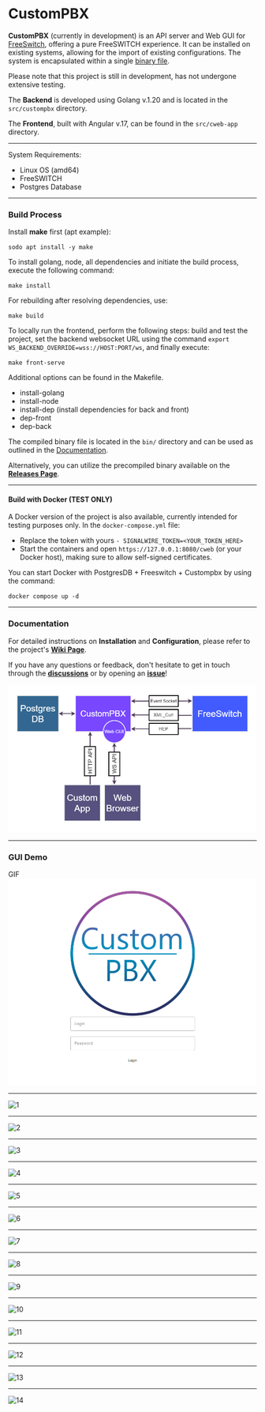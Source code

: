 # CustomPBX

**CustomPBX** (currently in development) is an API server and Web GUI for [FreeSwitch](https://github.com/signalwire/freeswitch), offering a pure FreeSWITCH experience. It can be installed on existing systems, allowing for the import of existing configurations. The system is encapsulated within a single [binary file](https://github.com/custompbx/custompbx/releases).

Please note that this project is still in development, has not undergone extensive testing.

The **Backend** is developed using Golang v.1.20 and is located in the ``src/custompbx`` directory.

The **Frontend**, built with Angular v.17, can be found in the ``src/cweb-app`` directory.

---
System Requirements:
* Linux OS (amd64)
* FreeSWITCH
* Postgres Database
---
### Build Process
Install **make** first (apt example):
```
sodo apt install -y make
```

To install golang, node, all dependencies and initiate the build process, execute the following command:
```
make install
```
For rebuilding after resolving dependencies, use:
```
make build
``` 
To locally run the frontend, perform the following steps: build and test the project, set the backend websocket URL using the command ``export WS_BACKEND_OVERRIDE=wss://HOST:PORT/ws``, and finally execute:
```
make front-serve
```  
Additional options can be found in the Makefile.
- install-golang
- install-node
- install-dep (install dependencies for back and front)
- dep-front
- dep-back

The compiled binary file is located in the ``bin/`` directory and can be used as outlined in the [Documentation](https://github.com/custompbx/custompbx/wiki).

Alternatively, you can utilize the precompiled binary available on the **[Releases Page](https://github.com/custompbx/custompbx/releases)**.

---
#### Build with Docker (TEST ONLY)
A Docker version of the project is also available, currently intended for testing purposes only.
In the ``docker-compose.yml`` file:
- Replace the token with yours ``- SIGNALWIRE_TOKEN=<YOUR_TOKEN_HERE>``
- Start the containers and open ``https://127.0.0.1:8080/cweb`` (or your Docker host), making sure to allow self-signed certificates.

You can start Docker with PostgresDB + Freeswitch + Custompbx by using the command:
```
docker compose up -d
```

---
### Documentation
For detailed instructions on **Installation** and **Configuration**, please refer to the project's **[Wiki Page](https://github.com/custompbx/custompbx/wiki)**.

If you have any questions or feedback, don't hesitate to get in touch through the **[discussions](https://github.com/custompbx/custompbx/discussions)** or by opening an **[issue](https://github.com/custompbx/custompbx/issues)**!

![system diagram](https://github.com/custompbx/doc/raw/master/img/Diagram1.png)

---
### GUI Demo
GIF
![demo](https://github.com/custompbx/doc/blob/master/img/demo_anim.gif?raw=true)

---

![1](https://github.com/user-attachments/assets/3a6c238b-015b-4abf-86f7-cd6c74b94608)

---

![2](https://github.com/user-attachments/assets/eb692658-838f-4bfc-957a-38b21b81e6ff)

---

![3](https://github.com/user-attachments/assets/ecb77fc3-f2ae-4377-a880-2ea60b0f5e9b)

---

![4](https://github.com/user-attachments/assets/4d3d1621-f2f8-44b6-a5cf-d5de9e956f9a)

---

![5](https://github.com/user-attachments/assets/5b9e7d32-efb0-437d-a613-f6c5c44b4e0c)

---

![6](https://github.com/user-attachments/assets/d3188dce-9237-4085-83f8-db62ffdc5164)

---

![7](https://github.com/user-attachments/assets/bd19000e-e661-4370-b490-a8bc28b03b71)

---

![8](https://github.com/user-attachments/assets/8101e3ac-85f7-428c-8bb2-2dcc00863454)

---

![9](https://github.com/user-attachments/assets/0bf2b11e-8ca9-4fcb-9b2c-99b37d83bae3)

---

![10](https://github.com/user-attachments/assets/4be13bef-df08-4b0c-9ead-d8ca35c7117c)

---

![11](https://github.com/user-attachments/assets/6591410f-c699-470e-b71e-3c45de33ba8a)

---

![12](https://github.com/user-attachments/assets/8b4f7117-0487-467d-a5e7-c08bb5ceee31)

---

![13](https://github.com/user-attachments/assets/1f8cd30d-1bad-482e-8844-7d894c31ae1a)

---

![14](https://github.com/user-attachments/assets/45847e99-8f7f-45e3-a721-5df134c2cbfa)
